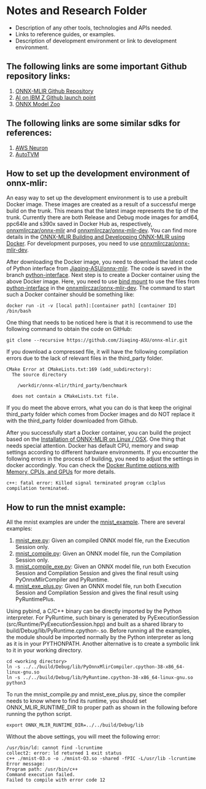 # Notes and Research Folder

- Description of any other tools, technologies and APIs needed.
- Links to reference guides, or examples.
- Description of development environment or link to development environment.

## The following links are some important Github repository links:
1. [ONNX-MLIR Github Repository](https://github.com/onnx/onnx-mlir/)
2. [AI on IBM Z Github launch point](https://github.com/IBM/ai-on-z-101/)
3. [ONNX Model Zoo](https://github.com/onnx/models/)

## The following links are some similar sdks for references:
1. [AWS Neuron](https://awsdocs-neuron.readthedocs-hosted.com/en/latest/src/examples/tensorflow/openpose_demo/openpose.html/)
2. [AutoTVM](https://tvm.apache.org/docs/tutorial/autotvm_relay_x86.html/)

## How to set up the development environment of onnx-mlir:
An easy way to set up the development environment is to use a prebuilt Docker image. These images are created as a result of a successful merge build on the trunk. This means that the latest image represents the tip of the trunk. Currently there are both Release and Debug mode images for amd64, ppc64le and s390x saved in Docker Hub as, respectively, [onnxmlirczar/onnx-mlir](https://hub.docker.com/r/onnxmlirczar/onnx-mlir) and [onnxmlirczar/onnx-mlir-dev](https://hub.docker.com/r/onnxmlirczar/onnx-mlir-dev). You can find more details in the [ONNX-MLIR Building and Developping ONNX-MLIR using Docker](https://github.com/Jiaqing-ASU/onnx-mlir/blob/main/docs/Docker.md). For development purposes, you need to use [onnxmlirczar/onnx-mlir-dev](https://hub.docker.com/r/onnxmlirczar/onnx-mlir-dev).

After downloading the Docker image, you need to download the latest code of Python interface from [Jiaqing-ASU/onnx-mlir](https://github.com/Jiaqing-ASU/onnx-mlir). The code is saved in the branch [python-interface](https://github.com/Jiaqing-ASU/onnx-mlir/tree/python-interface). Next step is to create a Docker container using the above Docker image. Here, you need to use [bind mount](https://docs.docker.com/storage/bind-mounts/) to use the files from [python-interface](https://github.com/Jiaqing-ASU/onnx-mlir/tree/python-interface) in the [onnxmlirczar/onnx-mlir-dev](https://hub.docker.com/r/onnxmlirczar/onnx-mlir-dev). The command to start such a Docker container should be something like:
```
docker run -it -v [local path]:[container path] [container ID] /bin/bash
```

One thing that needs to be noticed here is that it is recommend to use the following command to obtain the code on GitHub:
```
git clone --recursive https://github.com/Jiaqing-ASU/onnx-mlir.git
```

If you download a compressed file, it will have the following compilation errors due to the lack of relevant files in the third_party folder.
```
CMake Error at CMakeLists.txt:169 (add_subdirectory):
  The source directory

    /workdir/onnx-mlir/third_party/benchmark

  does not contain a CMakeLists.txt file.
```

If you do meet the above errors, what you can do is that keep the original third_party folder which comes from Docker images and do NOT replace it with the third_party folder downloaded from Github.

After you successfully start a Docker container, you can build the project based on the [Installation of ONNX-MLIR on Linux / OSX](https://github.com/Jiaqing-ASU/onnx-mlir/blob/main/docs/BuildOnLinuxOSX.md). One thing that needs special attention. Docker has default CPU, memory and swap settings according to different hardware environments. If you encounter the following errors in the process of building, you need to adjust the settings in docker accordingly. You can check the [Docker Runtime options with Memory, CPUs, and GPUs](https://docs.docker.com/config/containers/resource_constraints/) for more details.
```
c++: fatal error: Killed signal terminated program cc1plus
compilation terminated.
```

## How to run the mnist example:
All the mnist examples are under the [mnist_example](https://github.com/Jiaqing-ASU/onnx-mlir/tree/python-interface/docs/mnist_example). There are several examples:
1. [mnist_exe.py](https://github.com/Jiaqing-ASU/onnx-mlir/blob/python-interface/docs/mnist_example/mnist_exe.py): Given an compiled ONNX model file, run the Execution Session only.
2. [mnist_compile.py](https://github.com/Jiaqing-ASU/onnx-mlir/blob/python-interface/docs/mnist_example/mnist_compile.py): Given an ONNX model file, run the Compilation Session only.
2. [mnist_compile_exe.py](https://github.com/Jiaqing-ASU/onnx-mlir/blob/python-interface/docs/mnist_example/mnist_compile_exe.py): Given an ONNX model file, run both Execution Session and Compilation Session and gives the final result using PyOnnxMlirCompiler and PyRuntime.
3. [mnist_exe_plus.py](https://github.com/Jiaqing-ASU/onnx-mlir/blob/python-interface/docs/mnist_example/mnist_exe_plus.py): Given an ONNX model file, run both Execution Session and Compilation Session and gives the final result using PyRuntimePlus.

Using pybind, a C/C++ binary can be directly imported by the Python interpreter. For PyRuntime, such binary is generated by PyExecutionSession (src/Runtime/PyExecutionSession.hpp) and built as a shared library to build/Debug/lib/PyRuntime.cpython-<target>.so. Before running all the examples, the module should be imported normally by the Python interpreter as long as it is in your PYTHONPATH. Another alternative is to create a symbolic link to it in your working directory.
```
cd <working directory>
ln -s ../../build/Debug/lib/PyOnnxMlirCompiler.cpython-38-x86_64-linux-gnu.so
ln -s ../../build/Debug/lib/PyRuntime.cpython-38-x86_64-linux-gnu.so
python3
```

To run the mnist_compile.py and mnist_exe_plus.py, since the compiler needs to know where to find its runtime, you should set ONNX_MLIR_RUNTIME_DIR to proper path as shown in the following before running the python script.
```
export ONNX_MLIR_RUNTIME_DIR=../../build/Debug/lib
```

Without the above settings, you will meet the following error:
```
/usr/bin/ld: cannot find -lcruntime
collect2: error: ld returned 1 exit status
c++ ./mnist-O3.o -o ./mnist-O3.so -shared -fPIC -L/usr/lib -lcruntime
Error message: 
Program path: /usr/bin/c++
Command execution failed.
Failed to compile with error code 12
```